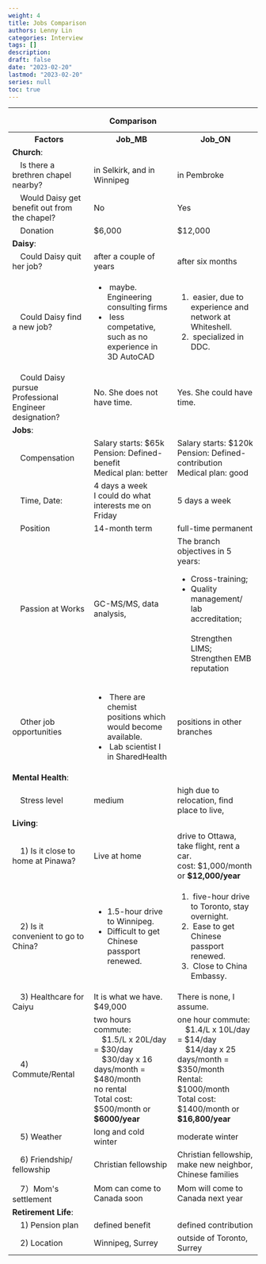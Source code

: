```yaml
---
weight: 4
title: Jobs Comparison
authors: Lenny Lin
categories: Interview
tags: []
description: 
draft: false
date: "2023-02-20"
lastmod: "2023-02-20"
series: null
toc: true
---
```





<!--more-->
---


<table>
  <caption style="text-align:center"><b>Comparison </b></caption>
  <colgroup>
  <col style="width: 20%"><col style="width: 20%"><col style="width: 20%">
  </colgroup>
  <tr class = "left">
    <th>Factors</th>
    <th>Job_MB</th>
    <th>Job_ON</th>
  </tr>
  <tr>
    <td colspan = "3" class = "pink subtitle"><b>Church</b>:
    </td>
  </tr>
  <tr>
    <td class = "pink">&emsp;Is there a brethren chapel nearby?
    </td>
    <td> in Selkirk, and in Winnipeg
    </td>
    <td>in Pembroke
    </td>
  </tr>
  <tr>
    <td class = "pink">&emsp;Would Daisy get benefit out from the chapel?
    <td>No</td>
    <td>Yes</td>
  </tr>
  <tr>
    <td class = "pink">&emsp;Donation
    </td>
    <td>$6,000
    </td>
    <td>$12,000
    </td>
  </tr>
  <tr class="pink">
      <td colspan = "3" class = "pink subtitle"><b>Daisy</b>:
      </td>
  </tr>
  <tr>
      <td class = "pink">&emsp;Could Daisy quit her job?
      </td>
      <td>after a couple of years
      </td>
      <td>after six months
      </td>
  </tr>
  <tr>
    <td class = "pink">&emsp;Could Daisy find a new job?
    </td>
    <td ><ul>
    <li>&nbsp;maybe.  Engineering consulting firms</li>
    <li>&nbsp;less competative, such as no experience in 3D AutoCAD</li>
      </ul>
    </td>
    <td ><ol>
    <li>&nbsp;easier, due to experience and network at Whiteshell.</li> 
    <li>&nbsp;specialized in DDC.</li>
    </ol>
    </td>
  </tr>
  <tr>
    <td class = "pink">&emsp;Could Daisy pursue Professional Engineer designation?
    </td>
    <td>No. She does not have time.
    </td>
    <td>Yes.  She could have time.
    </td>
  </tr>
  <tr>
    <td colspan = "3" class = "pink subtitle"><b>Jobs</b>:
    </td>
  </tr>
  <tr>
    <td class = "pink">&emsp;Compensation
    </td>
    <td>Salary starts: $65k
    <br>Pension: Defined-benefit
    <br>Medical plan: better
    </td>
    <td>Salary starts: $120k
    <br>Pension: Defined-contribution
    <br> Medical plan: good
    </td>
  </tr>
  <tr>
    <td class = "pink">&emsp;Time, Date:
    </td>
    <td>4 days a week  
    <br>I could do what interests me on Friday
    </td>
    <td>5 days a week
    </td>
  </tr>
  <tr>
    <td class = "pink">&emsp;Position
    </td>
    <td>14-month term
    </td>
    <td>full-time permanent
    </td>
  </tr>
  <tr>
    <td class = "pink">&emsp;Passion at Works
    </td>
    <td>GC-MS/MS, data analysis, 
    </td>
    <td>The branch objectives in 5 years:
    <ul>
    <li>Cross-training;</li>
    <li>Quality management/ lab accreditation;</li>
    <br>Strengthen LIMS;
    <br>Strengthen EMB reputation
    </td>
  </tr>
  <tr>
    <td class = "pink">&emsp;Other job opportunities
    </td>
    <td><ul>
    <li>&nbsp;There are chemist positions which would become available.</li> 
    <li>&nbsp;Lab scientist I in SharedHealth</li>
    </ul>
    </td>
    <td>positions in other branches
    </td>
  </tr>
  <tr>
    <td colspan = "3" class = "pink subtitle"><b>Mental Health</b>:
    </td>
  </tr>
  <tr>
    <td class = "pink">&emsp;Stress level
    </td>
    <td>medium
    </td>
    <td>high due to relocation, find place to live, 
    </td>
  </tr>
  <tr>
    <td colspan = "3" class = "pink subtitle"><b>Living</b>:
    </td>
  </tr>
  <tr>
    <td class = "pink">&emsp;1) Is it close to home at Pinawa?
    </td>
    <td>Live at home
    </td>
    <td>drive to Ottawa, take flight, rent a car.
    <br> cost: $1,000/month or <b>$12,000/year</b>
    </td>
  </tr>
  <tr>
    <td class = "pink">&emsp;2) Is it convenient to go to China?
    </td>
    <td>
    <ul>
    <li>1.5-hour drive to Winnipeg.</li>
    <li>Difficult to get Chinese passport renewed.</li>
    </ul>
    </td>
    <td>
    <ol>
    <li>&nbsp;five-hour drive to Toronto, stay overnight.</li>
    <li>&nbsp;Ease to get Chinese passport renewed.</li>
    <li>&nbsp;Close to China Embassy.</li>
    </ol>
    </td>
  </tr>    
  <tr>
    <td class = "pink">&emsp;3) Healthcare for Caiyu
    </td>
    <td>It is what we have.
    <br>$49,000
    </td>
    <td>There is none, I assume.
    </td>
  </tr>
  <tr>
    <td class = "pink">&emsp;4) Commute/Rental
    </td>
    <td> two hours commute:
    <br>&emsp;$1.5/L x 20L/day = $30/day
    <br>&emsp;$30/day x 16 days/month = $480/month
    <br>no rental
    <br>Total cost: $500/month or <b>$6000/year</b>
    </td>
    <td>one hour commute:
    <br>&emsp;$1.4/L x 10L/day = $14/day
    <br>&emsp;$14/day x 25 days/month = $350/month
    <br>Rental: $1000/month
    <br>Total cost: $1400/month or <b>$16,800/year</b>
    </td>
  </tr>
  <tr>
    <td class = "pink">&emsp;5) Weather
    </td>
    <td>long and cold winter
    </td>
    <td>moderate winter
    </td>
  </tr>
  <tr>
  <td class = "pink">&emsp;6) Friendship/ fellowship
  </td>
  <td>Christian fellowship
  </td>
  <td>Christian fellowship, <br>make new neighbor, <br>Chinese families
  </td>
  </tr>
  <td class = "pink">&emsp;7）Mom's settlement
  </td>
  <td>Mom can come to Canada soon</td>
  <td>Mom will come to Canada next year</td>
  <tr>
    <td colspan = "3" class = "pink subtitle"><b>Retirement Life</b>:
    </td>
  </tr>
  <tr>
    <td class = "pink">&emsp;1) Pension plan
    </td>
    <td>defined benefit
    </td>
    <td>defined contribution
    </td>
  </tr>
  <tr>
    <td class = "pink">&emsp;2) Location
    </td>
    <td>Winnipeg, Surrey
    </td>
    <td>outside of Toronto, Surrey
    </td>
  </tr>
</table>

